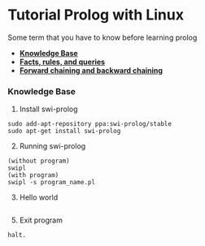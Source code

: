 # Tutorial Prolog with Linux

Some term that you have to know before learning prolog
* [**Knowledge Base**](#T1)
* [**Facts, rules, and queries**](#T2)
* [**Forward chaining and backward chaining**](#T3)


### **Knowledge Base**

1. Install swi-prolog
```
sudo add-apt-repository ppa:swi-prolog/stable
sudo apt-get install swi-prolog
```
2. Running swi-prolog
```
(without program)
swipl
(with program)
swipl -s program_name.pl
```
3. Hello world
```

```
5. Exit program
```
halt.
```
